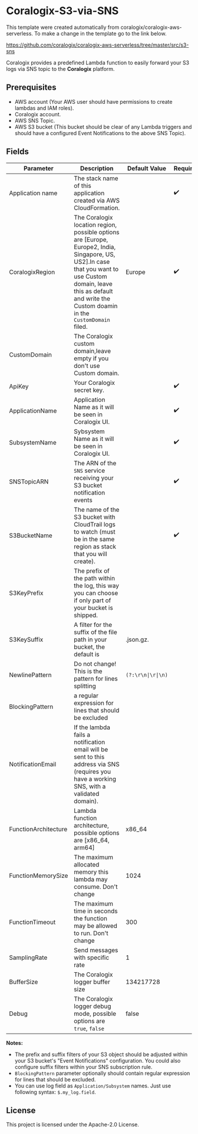 # Coralogix-S3-via-SNS

This template were created automatically from coralogix/coralogix-aws-serverless.
To make a change in the template go to the link below.

https://github.com/coralogix/coralogix-aws-serverless/tree/master/src/s3-sns

Coralogix provides a predefined Lambda function to easily forward your S3 logs via SNS topic to the **Coralogix** platform.

## Prerequisites

* AWS account (Your AWS user should have permissions to create lambdas and IAM roles).
* Coralogix account.
* AWS SNS Topic.
* AWS S3 bucket (This bucket should be clear of any Lambda triggers and should have a configured Event Notifications to the above SNS Topic).

## Fields 

| Parameter | Description | Default Value | Required |
|---|---|---|---|
| Application name | The stack name of this application created via AWS CloudFormation. |   | :heavy_check_mark: |
| CoralogixRegion | The Coralogix location region, possible options are [Europe, Europe2, India, Singapore, US, US2].In case that you want to use Custom domain, leave this as default and write the Custom doamin in the ``CustomDomain`` filed. |  Europe | :heavy_check_mark: | 
| CustomDomain | The Coralogix custom domain,leave empty if you don't use Custom domain. |   |  | 
| ApiKey | Your Coralogix secret key. |   | :heavy_check_mark: | 
| ApplicationName | Application Name as it will be seen in Coralogix UI. |   | :heavy_check_mark: | 
| SubsystemName | Sybsystem Name as it will be seen in Coralogix UI. |   | :heavy_check_mark: | 
| SNSTopicARN | The ARN of the `SNS` service receiving your S3 bucket notification events |   | :heavy_check_mark: | 
| S3BucketName | The name of the S3 bucket with CloudTrail logs to watch (must be in the same region as stack that you will create). |   | :heavy_check_mark: | 
| S3KeyPrefix | The prefix of the path within the log, this way you can choose if only part of your bucket is shipped. |   |  | 
| S3KeySuffix | A filter for the suffix of the file path in your bucket, the default is  |  .json.gz. |  | 
| NewlinePattern | Do not change! This is the pattern for lines splitting  |  ``(?:\r\n\|\r\|\n)`` | | 
| BlockingPattern |  a regular expression for lines that should be excluded  | |  | 
| NotificationEmail | If the lambda fails a notification email will be sent to this address via SNS (requires you have a working SNS, with a validated domain).| | |
| FunctionArchitecture | Lambda function architecture, possible options are [x86_64, arm64]| x86_64 | |
| FunctionMemorySize | The maximum allocated memory this lambda may consume. Don't change| 1024 | |
| FunctionTimeout | The maximum time in seconds the function may be allowed to run. Don't change| 300 | |
| SamplingRate | Send messages with specific rate| 1 | |
| BufferSize | The Coralogix logger buffer size| 134217728 | |
| Debug | The Coralogix logger debug mode, possible options are ``true``, ``false``| false | |


**Notes:** 
* The prefix and suffix filters of your S3 object should be adjusted within your S3 bucket's "Event Notifications" configuration. You could also configure suffix filters within your SNS subscription rule.
* `BlockingPattern` parameter optionally should contain regular expression for lines that should be excluded.
* You can use log field as `Application/Subsystem` names. Just use following syntax: `$.my_log.field`.

## License

This project is licensed under the Apache-2.0 License.

